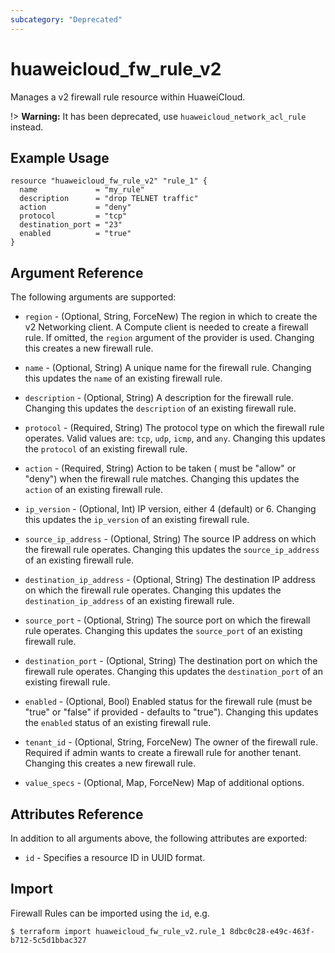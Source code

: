 ```yaml
---
subcategory: "Deprecated"
---
```


# huaweicloud\_fw\_rule\_v2

Manages a v2 firewall rule resource within HuaweiCloud.

!> **Warning:** It has been deprecated, use `huaweicloud_network_acl_rule` instead.

## Example Usage

```hcl
resource "huaweicloud_fw_rule_v2" "rule_1" {
  name             = "my_rule"
  description      = "drop TELNET traffic"
  action           = "deny"
  protocol         = "tcp"
  destination_port = "23"
  enabled          = "true"
}
```

## Argument Reference

The following arguments are supported:

* `region` - (Optional, String, ForceNew) The region in which to create the v2 Networking client.
    A Compute client is needed to create a firewall rule. If omitted, the
    `region` argument of the provider is used. Changing this creates a new
    firewall rule.

* `name` - (Optional, String) A unique name for the firewall rule. Changing this
    updates the `name` of an existing firewall rule.

* `description` - (Optional, String) A description for the firewall rule. Changing this
    updates the `description` of an existing firewall rule.

* `protocol` - (Required, String) The protocol type on which the firewall rule operates.
    Valid values are: `tcp`, `udp`, `icmp`, and `any`. Changing this updates the
    `protocol` of an existing firewall rule.

* `action` - (Required, String) Action to be taken ( must be "allow" or "deny") when the
    firewall rule matches. Changing this updates the `action` of an existing
    firewall rule.

* `ip_version` - (Optional, Int) IP version, either 4 (default) or 6. Changing this
    updates the `ip_version` of an existing firewall rule.

* `source_ip_address` - (Optional, String) The source IP address on which the firewall
    rule operates. Changing this updates the `source_ip_address` of an existing
    firewall rule.

* `destination_ip_address` - (Optional, String) The destination IP address on which the
    firewall rule operates. Changing this updates the `destination_ip_address`
    of an existing firewall rule.

* `source_port` - (Optional, String) The source port on which the firewall
    rule operates. Changing this updates the `source_port` of an existing
    firewall rule.

* `destination_port` - (Optional, String) The destination port on which the firewall
    rule operates. Changing this updates the `destination_port` of an existing
    firewall rule.

* `enabled` - (Optional, Bool) Enabled status for the firewall rule (must be "true"
    or "false" if provided - defaults to "true"). Changing this updates the
    `enabled` status of an existing firewall rule.

* `tenant_id` - (Optional, String, ForceNew) The owner of the firewall rule. Required if admin
    wants to create a firewall rule for another tenant. Changing this creates a
    new firewall rule.

* `value_specs` - (Optional, Map, ForceNew) Map of additional options.

## Attributes Reference

In addition to all arguments above, the following attributes are exported:

* `id` - Specifies a resource ID in UUID format.

## Import

Firewall Rules can be imported using the `id`, e.g.

```
$ terraform import huaweicloud_fw_rule_v2.rule_1 8dbc0c28-e49c-463f-b712-5c5d1bbac327
```
